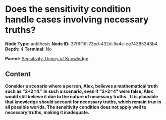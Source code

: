 # Does the sensitivity condition handle cases involving necessary truths?

**Node Type:** antithesis
**Node ID:** 37f6f1ff-73ed-432d-9a4c-ce74385343b4
**Depth:** 4
**Terminal:** No

**Parent:** [Sensitivity Theory of Knowledge](sensitivity-theory-of-knowledge-synthesis-0cba4c05-a73d-4a5e-8f41-ab32dc1c0f67.md)

## Content

**Consider a scenario where a person, Alex, believes a mathematical truth such as "2+2=4." In such a scenario, even if "2+2=4" were false, Alex would still believe it due to the nature of necessary truths.**, **It is plausible that knowledge should account for necessary truths, which remain true in all possible worlds. The sensitivity condition does not apply well to necessary truths, making it inadequate.**
